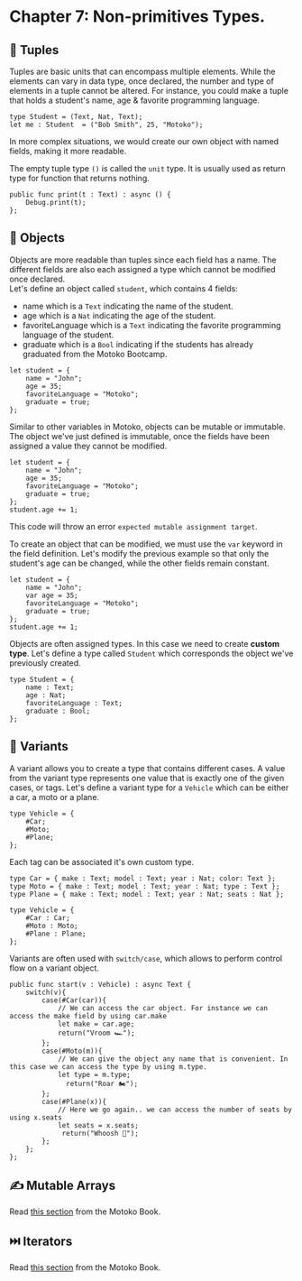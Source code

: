 # Chapter 7: Non-primitives Types.
## 👯 Tuples
Tuples are basic units that can encompass multiple elements. While the elements can vary in data type, once declared, the number and type of elements in a tuple cannot be altered. For instance, you could make a tuple that holds a student's name, age & favorite programming language.
```motoko
type Student = (Text, Nat, Text);
let me : Student  = ("Bob Smith", 25, "Motoko");
```
In more complex situations, we would create our own object with named fields, making it more readable. 

The empty tuple type `()` is called the `unit` type. It is usually used as return type for function that returns nothing. 
 
```motoko
public func print(t : Text) : async () {
    Debug.print(t);
};
```
## 🎨 Objects
Objects are more readable than tuples since each field has a name. The  different fields are also each assigned a type which cannot be modified once declared.  
 Let's define an object called `student`, which contains 4 fields: 
 - name which is a `Text` indicating the name of the student.
 - age which is a `Nat` indicating the age of the student.
 - favoriteLanguage which is a `Text` indicating the favorite programming language of the student.
 - graduate which is a `Bool` indicating if the students has already graduated from the Motoko Bootcamp. 

```motoko
let student = {
    name = "John";
    age = 35;
    favoriteLanguage = "Motoko";
    graduate = true;
};
```
Similar to other variables in Motoko, objects can be mutable or immutable. The object we've just defined is immutable, once the fields have been assigned a value they cannot be modified. 

```motoko
let student = {
    name = "John";
    age = 35;
    favoriteLanguage = "Motoko";
    graduate = true;
};
student.age += 1;  
```
This code will throw an error `expected mutable assignment target`.

To create an object that can be modified, we must use the `var` keyword in the field definition. Let's modify the previous example so that only the student's age can be changed, while the other fields remain constant.
```motoko
let student = {
    name = "John";
    var age = 35;
    favoriteLanguage = "Motoko";
    graduate = true;
};
student.age += 1; 
```
Objects are often assigned types. In this case we need to create **custom type**.  Let's define a type called `Student` which corresponds the object we've previously created. 
```motoko
type Student = {
    name : Text;
    age : Nat;
    favoriteLanguage : Text;
    graduate : Bool;
};
```

## 🌈 Variants
A variant allows you to create a type that contains different cases. A value from the variant type represents one value that is exactly one of the given cases, or tags. Let's define a variant type for a `Vehicle` which can be either a car, a moto or a plane.

```motoko
type Vehicle = {
    #Car;
    #Moto;
    #Plane;
};
```
Each tag can be associated it's own custom type. 
```motoko
type Car = { make : Text; model : Text; year : Nat; color: Text };
type Moto = { make : Text; model : Text; year : Nat; type : Text };
type Plane = { make : Text; model : Text; year : Nat; seats : Nat };

type Vehicle = {
    #Car : Car;
    #Moto : Moto;
    #Plane : Plane;
};
```

Variants are often used with `switch/case`, which allows to perform control flow on a variant object. 
```motoko
public func start(v : Vehicle) : async Text {
    switch(v){
        case(#Car(car)){
            // We can access the car object. For instance we can access the make field by using car.make
            let make = car.age;
            return("Vroom 🏎️");
        };
        case(#Moto(m)){
            // We can give the object any name that is convenient. In this case we can access the type by using m.type.
            let type = m.type;
              return("Roar 🏍️");
        };
        case(#Plane(x)){
            // Here we go again.. we can access the number of seats by using x.seats
            let seats = x.seats;
             return("Whoosh 🛫");
        };
    };
};
```
## ✍️ Mutable Arrays
Read [this section](https://web3.motoko-book.dev/common-programming-concepts/types/mutable-arrays.html?highlight=Mutable%20arrays#mutable-arrays) from the Motoko Book. 
## ⏭️ Iterators
Read [this section](https://web3.motoko-book.dev/base-library/utils/iter.html?highlight=Itera#iteriterate) from the Motoko Book. 
